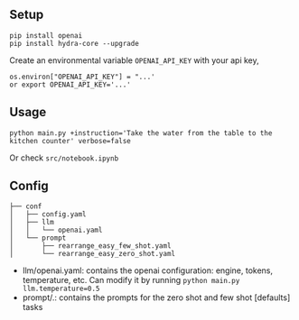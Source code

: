 ## Setup

```
pip install openai
pip install hydra-core --upgrade
```

Create an environmental variable `OPENAI_API_KEY` with your api key, 
```
os.environ["OPENAI_API_KEY"] = "...'
or export OPENAI_API_KEY='...'
```

## Usage

```
python main.py +instruction='Take the water from the table to the kitchen counter' verbose=false
```
Or check `src/notebook.ipynb`

## Config 

```
├── conf
│   ├── config.yaml
│   ├── llm
│   │   └── openai.yaml
│   └── prompt
│       ├── rearrange_easy_few_shot.yaml
│       └── rearrange_easy_zero_shot.yaml
```

- llm/openai.yaml: contains the openai configuration: engine, tokens, temperature, etc. Can 
modify it by running `python main.py llm.temperature=0.5`
- prompt/.: contains the prompts for the zero shot and few shot [defaults] tasks

